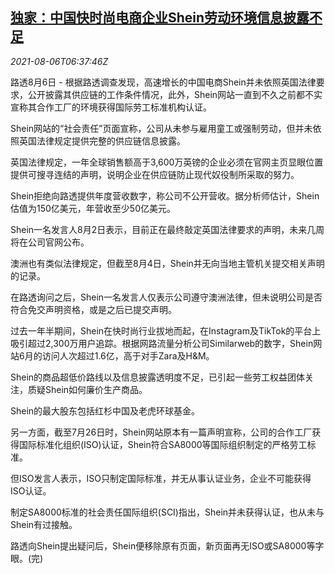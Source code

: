 <!--1628233262000-->
[独家：中国快时尚电商企业Shein劳动环境信息披露不足](https://cn.reuters.com/article/china-shein-labor-info-0806-idCNKBS2F70O5)
------

<div><i>2021-08-06T06:37:46Z</i></div><p>路透8月6日 - 根据路透调查发现，高速增长的中国电商Shein并未依照英国法律要求，公开披露其供应链的工作条件情况，此外，Shein网站一直到不久之前都不实宣称其合作工厂的环境获得国际劳工标准机构认证。</p><p>Shein网站的“社会责任”页面宣称，公司从未参与雇用童工或强制劳动，但并未依照英国法律规定提供完整的供应链信息披露。</p><p>英国法律规定，一年全球销售额高于3,600万英镑的企业必须在官网主页显眼位置提供可搜寻连结的声明，说明企业在供应链防止现代奴役制所采取的努力。</p><p>Shein拒绝向路透提供年度营收数字，称公司不公开营收。据分析师估计，Shein估值为150亿美元，年营收至少50亿美元。</p><p>Shein一名发言人8月2日表示，目前正在最终敲定英国法律要求的声明，未来几周将在公司官网公布。</p><p>澳洲也有类似法律规定，但截至8月4日，Shein并无向当地主管机关提交相关声明的记录。</p><p>在路透询问之后，Shein一名发言人仅表示公司遵守澳洲法律，但未说明公司是否符合免交声明资格，或是之后已提交声明。</p><p>过去一年半期间，Shein在快时尚行业拔地而起，在Instagram及TikTok的平台上吸引超过2,300万用户追踪。根据网路流量分析公司Similarweb的数字，Shein网站6月的访问人次超过1.6亿，高于对手Zara及H&amp;M。</p><p>Shein的商品超低价路线以及信息披露透明度不足，已引起一些劳工权益团体关注，质疑Shein如何廉价生产商品。</p><p>Shein的最大股东包括红杉中国及老虎环球基金。</p><p>另一方面，截至7月26日时，Shein网站原本有一篇声明宣称，公司的合作工厂获得国际标准化组织(ISO)认证，Shein符合SA8000等国际组织制定的严格劳工标准。</p><p>但ISO发言人表示，ISO只制定国际标准，并无从事认证业务，企业不可能获得ISO认证。</p><p>制定SA8000标准的社会责任国际组织(SCI)指出，Shein并未获得认证，也从未与Shein有过接触。</p><p>路透向Shein提出疑问后，Shein便移除原有页面，新页面再无ISO或SA8000等字眼。(完)</p>
